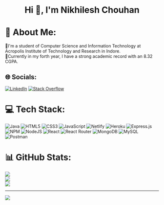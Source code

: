 <h1 align="center">Hi 👋, I'm Nikhilesh Chouhan</h1>
<h3 align="center"> </h3>


# 👋 About Me:
🔭I'm a student of Computer Science and Information Technology at Acropolis Institute of Technology and Research in Indore.<br>🌱Currently in my forth year, I have a strong academic record with an 8.32 CGPA.


## 🌐 Socials:
[![LinkedIn](https://img.shields.io/badge/LinkedIn-%230077B5.svg?logo=linkedin&logoColor=white)](https://linkedin.com/in/nikhilesh-chouhan-b84b7920a) [![Stack Overflow](https://img.shields.io/badge/-Stackoverflow-FE7A16?logo=stack-overflow&logoColor=white)](https://stackoverflow.com/users/21679250/nikhilesh-chouhan-b84b7920a) 

# 💻 Tech Stack:
![Java](https://img.shields.io/badge/java-%23ED8B00.svg?style=for-the-badge&logo=java&logoColor=white) ![HTML5](https://img.shields.io/badge/html5-%23E34F26.svg?style=for-the-badge&logo=html5&logoColor=white) ![CSS3](https://img.shields.io/badge/css3-%231572B6.svg?style=for-the-badge&logo=css3&logoColor=white) ![JavaScript](https://img.shields.io/badge/javascript-%23323330.svg?style=for-the-badge&logo=javascript&logoColor=%23F7DF1E) ![Netlify](https://img.shields.io/badge/netlify-%23000000.svg?style=for-the-badge&logo=netlify&logoColor=#00C7B7) ![Heroku](https://img.shields.io/badge/heroku-%23430098.svg?style=for-the-badge&logo=heroku&logoColor=white) ![Express.js](https://img.shields.io/badge/express.js-%23404d59.svg?style=for-the-badge&logo=express&logoColor=%2361DAFB) ![NPM](https://img.shields.io/badge/NPM-%23000000.svg?style=for-the-badge&logo=npm&logoColor=white) ![NodeJS](https://img.shields.io/badge/node.js-6DA55F?style=for-the-badge&logo=node.js&logoColor=white) ![React](https://img.shields.io/badge/react-%2320232a.svg?style=for-the-badge&logo=react&logoColor=%2361DAFB) ![React Router](https://img.shields.io/badge/React_Router-CA4245?style=for-the-badge&logo=react-router&logoColor=white) ![MongoDB](https://img.shields.io/badge/MongoDB-%234ea94b.svg?style=for-the-badge&logo=mongodb&logoColor=white) ![MySQL](https://img.shields.io/badge/mysql-%2300f.svg?style=for-the-badge&logo=mysql&logoColor=white) ![Postman](https://img.shields.io/badge/Postman-FF6C37?style=for-the-badge&logo=postman&logoColor=white)
# 📊 GitHub Stats:
![](https://github-readme-stats.vercel.app/api?username=jaydeepchouhan20808&theme=dark&hide_border=false&include_all_commits=false&count_private=false)<br/>
![](https://github-readme-streak-stats.herokuapp.com/?user=jaydeepchouhan20808&theme=dark&hide_border=false)<br/>
![](https://github-readme-stats.vercel.app/api/top-langs/?username=jaydeepchouhan20808&theme=dark&hide_border=false&include_all_commits=false&count_private=false&layout=compact)

---
[![](https://visitcount.itsvg.in/api?id=jaydeepchouhan20808&icon=0&color=0)](https://visitcount.itsvg.in)

<!-- Proudly created with GPRM ( https://gprm.itsvg.in ) -->
